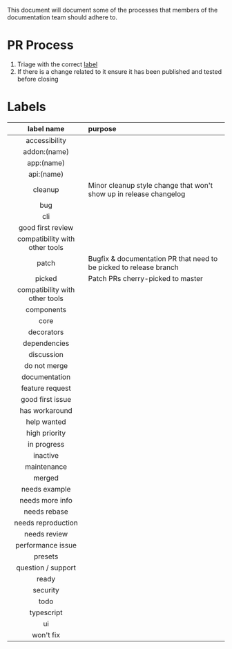 This document will document some of the processes that members of the documentation team should adhere to.

# PR Process

1. Triage with the correct [label](#labels)
2. If there is a change related to it ensure it has been published and tested before closing

# Labels

| label name  | purpose |
|:--------------:|:------------|
| accessibility | |
| addon:(name) | |
| app:(name) | |
| api:(name) | |
| cleanup | Minor cleanup style change that won't show up in release changelog |
| bug | |
| cli | |
| good first review | |
| compatibility with other tools | |
| patch | Bugfix & documentation PR that need to be picked to release branch |
| picked | Patch PRs cherry-picked to master |
| compatibility with other tools | |
| components | |
| core | |
| decorators | |
| dependencies | |
| discussion | |
| do not merge | |
| documentation | |
| feature request | |
| good first issue | |
| has workaround | |
| help wanted | |
| high priority | |
| in progress | |
| inactive | |
| maintenance | |
| merged | |
| needs example | |
| needs more info | |
| needs rebase | |
| needs reproduction | |
| needs review | |
| performance issue | |
| presets | |
| question / support | |
| ready | |
| security | |
| todo | |
| typescript | |
| ui | |
| won't fix | |
